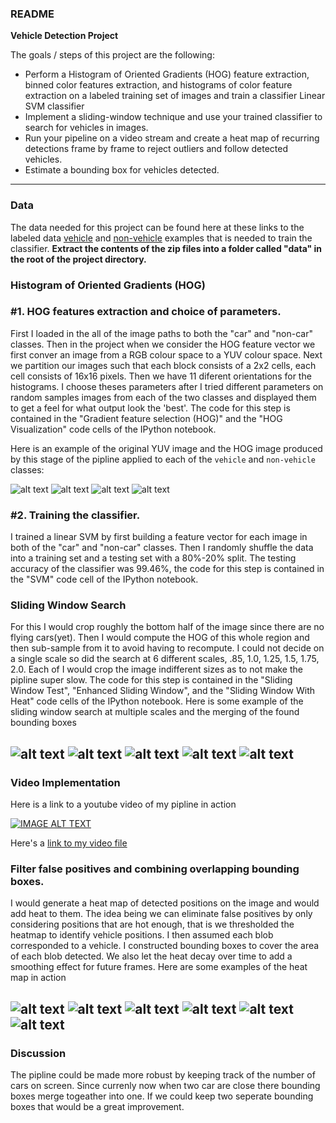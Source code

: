 ### README

**Vehicle Detection Project**

The goals / steps of this project are the following:

* Perform a Histogram of Oriented Gradients (HOG) feature extraction, binned color features extraction, and histograms of color feature extraction  on a labeled training set of images and train a classifier Linear SVM classifier
* Implement a sliding-window technique and use your trained classifier to search for vehicles in images.
* Run your pipeline on a video stream  and create a heat map of recurring detections frame by frame to reject outliers and follow detected vehicles.
* Estimate a bounding box for vehicles detected.

[//]: # (Image References)
[image1]: ./output_images/HOG/car1-hog.jpg
[image2]: ./output_images/HOG/car1-org.jpg
[image3]: ./output_images/HOG/non-car1-hog.jpg
[image4]: ./output_images/HOG/non-car1-org.jpg
[image5]: ./output_images/windows/Sliding-Window1.png
[image6]: ./output_images/windows/Sliding-Window2.png
[image7]: ./output_images/windows/Sliding-Window3.png
[image8]: ./output_images/windows/Sliding-Window4.png
[image9]: ./output_images/windows/Sliding-Window3.png
[image10]: ./output_images/Heatmaps/window-with-heatmap1.png
[image11]: ./output_images/Heatmaps/window-with-heatmap2.png
[image12]: ./output_images/Heatmaps/window-with-heatmap3.png
[image13]: ./output_images/Heatmaps/window-with-heatmap4.png
[image14]: ./output_images/Heatmaps/window-with-heatmap5.png
[image15]: ./output_images/Heatmaps/window-with-heatmap6.png


---
### Data

The data needed for this project can be found here at these links to the labeled data [vehicle](https://s3.amazonaws.com/udacity-sdc/Vehicle_Tracking/vehicles.zip) and [non-vehicle](https://s3.amazonaws.com/udacity-sdc/Vehicle_Tracking/non-vehicles.zip) examples that is needed to train the classifier. **Extract the contents of the zip files into a folder called "data" in the root of the project directory.**


### Histogram of Oriented Gradients (HOG)

### #1. HOG features extraction and choice of parameters.
First I loaded in the all of the image paths to both the "car" and "non-car" classes. Then in the project when we consider the HOG feature vector we first conver an image from a RGB colour space to a YUV colour space. Next we partition our images such that each block consists of a 2x2 cells, each cell consists of 16x16 pixels. Then we have 11 diferent orientations for the histograms. I choose theses parameters after I tried different parameters on random samples images from each of the two classes and displayed them to get a feel for what output look the 'best'. The code for this step is contained in the "Gradient feature selection (HOG)" and the "HOG Visualization" code cells of the IPython notebook.

Here is an example of the original YUV image and the HOG image produced by this stage of the pipline applied to each of the `vehicle` and `non-vehicle` classes:

![alt text][image1]
![alt text][image2]
![alt text][image3]
![alt text][image4]


### #2. Training the classifier.

I trained a linear SVM by first building a feature vector for each image in both of the "car" and "non-car" classes. Then I randomly shuffle the data into a training set and a testing set with a 80%-20% split.  The testing accuracy of the classifier was 99.46%, the code for this step is contained in the "SVM" code cell of the IPython notebook.

### Sliding Window Search

For this I would crop roughly the bottom half of the image since there are no flying cars(yet). Then I would compute the HOG of this whole region and then sub-sample from it to avoid having to recompute. I could not decide on a single scale so did the search at 6 different scales, .85, 1.0, 1.25, 1.5, 1.75, 2.0. Each of I would crop the image indifferent sizes as to not make the pipline super slow. The code for this step is contained in the "Sliding Window Test", "Enhanced Sliding Window", and the "Sliding Window With Heat" code cells of the IPython notebook. Here is some example of the sliding window search at multiple scales and the merging of the found bounding boxes

![alt text][image5]
![alt text][image6]
![alt text][image7]
![alt text][image8]
![alt text][image9]
---

### Video Implementation

Here is a link to a  youtube video of my pipline in action

[![IMAGE ALT TEXT](http://img.youtube.com/vi/4G4XtjyrnoU/0.jpg)](https://youtu.be/4G4XtjyrnoU)

Here's a [link to my video file](./output_video_v15.mp4)



### Filter false positives and combining overlapping bounding boxes.

I would generate a heat map of detected positions on the image and would add heat to them. The idea being we can eliminate false positives by only considering positions that are hot enough, that is we thresholded the heatmap to identify vehicle positions. I then assumed each blob corresponded to a vehicle.  I constructed bounding boxes to cover the area of each blob detected.  We also let the heat decay over time to add a smoothing effect for future frames. Here are some examples of the heat map in action

![alt text][image10]
![alt text][image11]
![alt text][image12]
![alt text][image13]
![alt text][image14]
![alt text][image15]
---

### Discussion

 The pipline could be made more robust by keeping track of the number of cars on screen. Since currenly now when two car are close there bounding boxes merge togeather into one. If we could keep two seperate bounding boxes that would be a great improvement.

